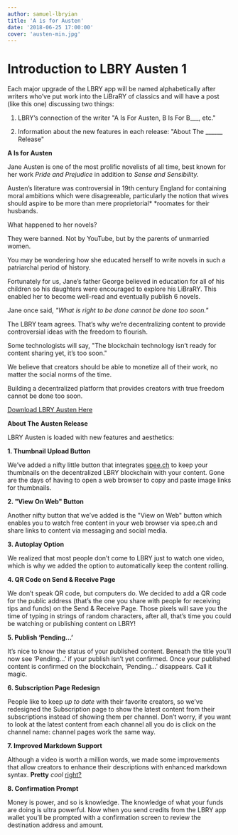 ```yaml
---
author: samuel-lbryian
title: 'A is for Austen'
date: '2018-06-25 17:00:00'
cover: 'austen-min.jpg'
---
```


# Introduction to LBRY Austen 1

Each major upgrade of the LBRY app will be named alphabetically after writers who’ve put work into the LiBraRY of classics and will have a post (like this one) discussing two things: 

1. LBRY’s connection of the writer "A Is For Austen, B Is For B___, etc." 

2. Information about the new features in each release: "About The ______ Release"

**A Is for Austen**

Jane Austen is one of the most prolific novelists of all time, best known for her work *Pride and Prejudice* in addition to *Sense and Sensibility.*

Austen’s literature was controversial in 19th century England for containing moral ambitions which were disagreeable, particularly the notion that wives should aspire to be more than mere proprietorial* *roomates for their husbands.

What happened to her novels?

They were banned. Not by YouTube, but by the parents of unmarried women. 

You may be wondering how she educated herself to write novels in such a patriarchal period of history.

Fortunately for us, Jane’s father George believed in education for all of his children so his daughters were encouraged to explore his LiBraRY. This enabled her to become well-read and eventually publish 6 novels.

Jane once said, *"What is right to be done cannot be done too soon."* 

The LBRY team agrees. That’s why we’re decentralizing content to provide controversial ideas with the freedom to flourish.

Some technologists will say, "The blockchain technology isn’t ready for content sharing yet, it’s too soon."

We believe that creators should be able to monetize all of their work, no matter the social norms of the time.

 

Building a decentralized platform that provides creators with true freedom cannot be done too soon. 

[Download LBRY Austen Here](https://lbry.io/get?auto=1)

**About The Austen Release**

LBRY Austen is loaded with new features and aesthetics:

**1. Thumbnail Upload Button**

We’ve added a nifty little button that integrates [spee.ch](https://spee.ch) to keep your thumbnails on the decentralized LBRY blockchain with your content. Gone are the days of having to open a web browser to copy and paste image links for thumbnails. 

**2. "View On Web" Button**

Another nifty button that we’ve added is the "View on Web" button which enables you to watch free content in your web browser via spee.ch and share links to content via messaging and social media. 

**3. Autoplay Option**

We realized that most people don’t come to LBRY just to watch one video, which is why we added the option to automatically keep the content rolling.

**4. QR Code on Send & Receive Page**

We don’t speak QR code, but computers do. We decided to add a QR code for the public address (that’s the one you share with people for receiving tips and funds) on the Send & Receive Page. Those pixels will save you the time of typing in strings of random characters, after all, that’s time you could be watching or publishing content on LBRY!

**5. Publish ‘Pending…’**

It’s nice to know the status of your published content. Beneath the title you’ll now see ‘Pending…’ if your publish isn’t yet confirmed. Once your published content is confirmed on the blockchain, ‘Pending…’ disappears. Call it magic.

**6. Subscription Page Redesign**

People like to keep *up to date* with their favorite creators, so we’ve redesigned the Subscription page to show the latest content from their subscriptions instead of showing them per channel. Don’t worry, if you want to look at the latest content from each channel all you do is click on the channel name: channel pages work the same way.

**7. Improved Markdown Support**

Although a video is worth a million words, we made some improvements that allow creators to enhance their descriptions with enhanced markdown syntax. **Pretty** *cool* [right?](http://commonmark.org/help/)

**8. Confirmation Prompt**

Money is power, and so is knowledge. The knowledge of what your funds are doing is ultra powerful. Now when you send credits from the LBRY app wallet you’ll be prompted with a confirmation screen to review the destination address and amount.
